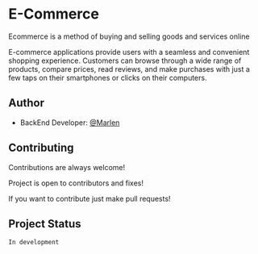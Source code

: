 
# E-Commerce

Ecommerce is a method of buying and selling goods and services online

E-commerce applications provide users with a seamless and convenient shopping experience. Customers can browse through a wide range of products, compare prices, read reviews, and make purchases with just a few taps on their smartphones or clicks on their computers.


## Author

- BackEnd Developer: [@Marlen](https://www.github.com/Marrlenns)

## Contributing

Contributions are always welcome!

Project is open to contributors and fixes!

If you want to contribute just make pull requests!
## Project Status

    In development

